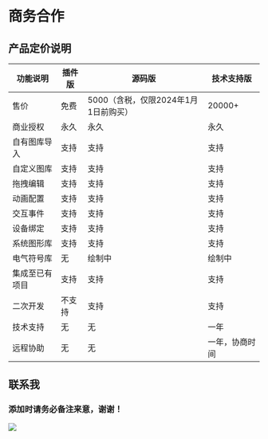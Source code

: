 # 商务合作

## 产品定价说明

| 功能说明       | 插件版 | 源码版                               | 技术支持版     |
| -------------- | ------ | ------------------------------------ | -------------- |
| 售价           | 免费   | 5000（含税，仅限2024年1月1日前购买） | 20000+         |
| 商业授权       | 永久   | 永久                                 | 永久           |
| 自有图库导入   | 支持   | 支持                                 | 支持           |
| 自定义图库     | 支持   | 支持                                 | 支持           |
| 拖拽编辑       | 支持   | 支持                                 | 支持           |
| 动画配置       | 支持   | 支持                                 | 支持           |
| 交互事件       | 支持   | 支持                                 | 支持           |
| 设备绑定       | 支持   | 支持                                 | 支持           |
| 系统图形库     | 支持   | 支持                                 | 支持           |
| 电气符号库     | 无     | 绘制中                               | 绘制中         |
| 集成至已有项目 | 支持   | 支持                                 | 支持           |
| 二次开发       | 不支持 | 支持                                 | 支持           |
| 技术支持       | 无     | 无                                   | 一年           |
| 远程协助       | 无     | 无                                   | 一年，协商时间 |

## 联系我

### 添加时请务必备注来意，谢谢！

![](/wechat.jpg)


